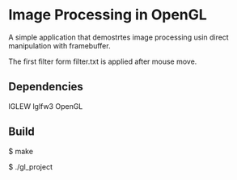 # Image Processing in OpenGL

A simple application that demostrtes image processing usin direct manipulation with framebuffer.

The first filter form filter.txt is applied after mouse move.

## Dependencies
lGLEW lglfw3 OpenGL

## Build
$ make

$ ./gl_project
